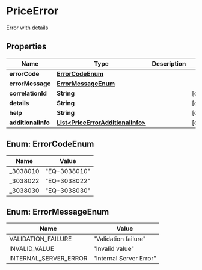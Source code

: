 

# PriceError

Error with details

## Properties

| Name | Type | Description | Notes |
|------------ | ------------- | ------------- | -------------|
|**errorCode** | [**ErrorCodeEnum**](#ErrorCodeEnum) |  |  |
|**errorMessage** | [**ErrorMessageEnum**](#ErrorMessageEnum) |  |  |
|**correlationId** | **String** |  |  [optional] |
|**details** | **String** |  |  [optional] |
|**help** | **String** |  |  [optional] |
|**additionalInfo** | [**List&lt;PriceErrorAdditionalInfo&gt;**](PriceErrorAdditionalInfo.md) |  |  [optional] |



## Enum: ErrorCodeEnum

| Name | Value |
|---- | -----|
| _3038010 | &quot;EQ-3038010&quot; |
| _3038022 | &quot;EQ-3038022&quot; |
| _3038030 | &quot;EQ-3038030&quot; |



## Enum: ErrorMessageEnum

| Name | Value |
|---- | -----|
| VALIDATION_FAILURE | &quot;Validation failure&quot; |
| INVALID_VALUE | &quot;Invalid value&quot; |
| INTERNAL_SERVER_ERROR | &quot;Internal Server Error&quot; |



